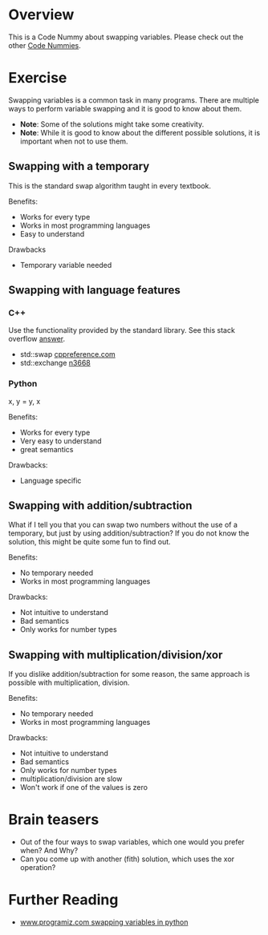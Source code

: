 # Overview

This is a Code Nummy about swapping variables. Please check out the
other [Code Nummies](https://github.com/Laguna1989/CodeNummies_Overview).

# Exercise

Swapping variables is a common task in many programs. There are multiple ways to perform variable swapping and it is
good to know about them.

* **Note**: Some of the solutions might take some creativity.
* **Note**: While it is good to know about the different possible solutions, it is important when not to use them.

## Swapping with a temporary

This is the standard swap algorithm taught in every textbook.

Benefits:

* Works for every type
* Works in most programming languages
* Easy to understand

Drawbacks

* Temporary variable needed

## Swapping with language features

### C++

Use the functionality provided by the standard library. See this stack
overflow [answer](https://stackoverflow.com/questions/20807938/stdswap-vs-stdexchange-vs-swap-operator).

* std::swap [cppreference.com](https://en.cppreference.com/w/cpp/algorithm/swap)
* std::exchange [n3668](http://www.open-std.org/jtc1/sc22/wg21/docs/papers/2013/n3668.html)

### Python

x, y = y, x

Benefits:

* Works for every type
* Very easy to understand
* great semantics

Drawbacks:

* Language specific

## Swapping with addition/subtraction

What if I tell you that you can swap two numbers without the use of a temporary, but just by using addition/subtraction?
If you do not know the solution, this might be quite some fun to find out.

Benefits:

* No temporary needed
* Works in most programming languages

Drawbacks:

* Not intuitive to understand
* Bad semantics
* Only works for number types

## Swapping with multiplication/division/xor

If you dislike addition/subtraction for some reason, the same approach is possible with multiplication, division.

Benefits:

* No temporary needed
* Works in most programming languages

Drawbacks:

* Not intuitive to understand
* Bad semantics
* Only works for number types
* multiplication/division are slow
* Won't work if one of the values is zero

# Brain teasers

* Out of the four ways to swap variables, which one would you prefer when? And Why?
* Can you come up with another (fith) solution, which uses the xor operation?

# Further Reading

* [www.programiz.com swapping variables in python](https://www.programiz.com/python-programming/examples/swap-variables)
